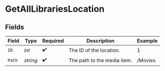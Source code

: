 # GetAllLibrariesLocation


## Fields

| Field                       | Type                        | Required                    | Description                 | Example                     |
| --------------------------- | --------------------------- | --------------------------- | --------------------------- | --------------------------- |
| `ID`                        | *int*                       | :heavy_check_mark:          | The ID of the location.     | 1                           |
| `Path`                      | *string*                    | :heavy_check_mark:          | The path to the media item. | /Movies                     |